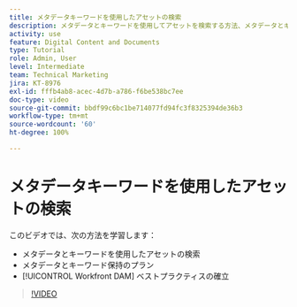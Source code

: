 ```yaml
---
title: メタデータキーワードを使用したアセットの検索
description: メタデータとキーワードを使用してアセットを検索する方法、メタデータとキーワードを保持するためにプランする方法、[!UICONTROL Workfront DAM] のベストプラクティスを確立する方法について説明します。
activity: use
feature: Digital Content and Documents
type: Tutorial
role: Admin, User
level: Intermediate
team: Technical Marketing
jira: KT-8976
exl-id: fffb4ab8-acec-4d7b-a786-f6be538bc7ee
doc-type: video
source-git-commit: bbdf99c6bc1be714077fd94fc3f8325394de36b3
workflow-type: tm+mt
source-wordcount: '60'
ht-degree: 100%

---
```


# メタデータキーワードを使用したアセットの検索

このビデオでは、次の方法を学習します：

* メタデータとキーワードを使用したアセットの検索
* メタデータとキーワード保持のプラン
* [!UICONTROL Workfront DAM] ベストプラクティスの確立

>[!VIDEO](https://video.tv.adobe.com/v/335239/?quality=12&learn=on&enablevpops=1)
